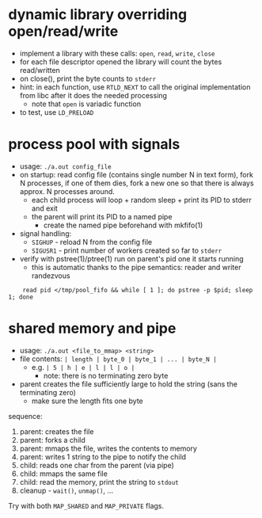 
# dynamic library overriding open/read/write

- implement a library with these calls: `open`, `read`, `write`, `close`
- for each file descriptor opened the library will count the bytes read/written
- on close(), print the byte counts to `stderr`
- hint: in each function, use `RTLD_NEXT` to call the original implementation
  from libc after it does the needed processing
  - note that `open` is variadic function
- to test, use `LD_PRELOAD`

# process pool with signals

  - usage: `./a.out config_file`
  - on startup: read config file (contains single number N in text form),
    fork N processes, if one of them dies, fork a new one so that
    there is always approx. N processes around.
    - each child process will loop + random sleep + print its PID to stderr and exit
    - the parent will print its PID to a named pipe
      - create the named pipe beforehand with mkfifo(1)
  - signal handling:
    - `SIGHUP` - reload N from the config file
    - `SIGUSR1` - print number of workers created so far to `stderr`
  - verify with pstree(1)/ptree(1) run on parent's pid one it starts running
    - this is automatic thanks to the pipe semantics: reader and writer randezvous
```
    read pid </tmp/pool_fifo && while [ 1 ]; do pstree -p $pid; sleep 1; done
```

# shared memory and pipe

- usage: `./a.out <file_to_mmap> <string>`
- file contents: `| length | byte_0 | byte_1 | ... | byte_N |`
  - e.g. `| 5 | h | e | l | l | o |` 
    - note: there is no terminating zero byte
- parent creates the file sufficiently large to hold the string (sans the terminating zero)
  - make sure the length fits one byte

sequence:
  1. parent: creates the file
  1. parent: forks a child
  1. parent: mmaps the file, writes the contents to memory
  1. parent: writes 1 string to the pipe to notify the child
  1. child: reads one char from the parent (via pipe)
  1. child: mmaps the same file
  1. child: read the memory, print the string to `stdout`
  1. cleanup - `wait()`, `unmap()`, ...
  
Try with both `MAP_SHARED` and `MAP_PRIVATE` flags.
